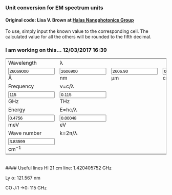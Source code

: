 ### Unit conversion for EM spectrum units
#### Original code: Lisa V. Brown at <a href="http://halas.rice.edu/conversions" target="blank">Halas Nanophotonics Group</a>
To use, simply input the known value to the corresponding cell. The calculated value for all the others will be rounded to the fifth decimal.

### I am working on this... 12/03/2017 16:39
<form name="conversion">
<table cellpadding="2" align="center" style="border-width:1px" bordercolor="#CCCCCC">
<tr>
<td>Wavelength</td><td>&lambda;</td><td></td><td></td>
</tr>
<tr>
<td><input name="A" onkeyup="angstrom_to_all()" value="26069000" size="15"> &#8491; </td>          
<td><input name="nm" onkeyup="nmconvert()" value="2606900" size="15"> nm </td>
<td><input name="um" onkeyup="umconvert()" value="2606.90" size="15"> &#181;m </td>
<td><input name="cm" onkeyup="cmconvert()" value="0.26069" size="15"> cm </td>
</tr>
<tr>
<td>Frequency</td><td>&nu;=c/&lambda;</td><td></td><td></td>
</tr>
<tr>
<td><input name="GHz" onkeyup="GHz_to_all()" value="115" size="15"> GHz </td>
<td><input name="THz" onkeyup="THzconvert()" value="0.115" size="15"> THz </td>
<td></td><td></td></tr>
<tr>
<td>Energy</td><td>E=hc/&lambda;</td><td></td><td></td>
</tr>
<tr>
<td><input name="meV" onkeyup="meV_to_all()" value="0.4756" size="15"> meV </td>
<td><input name="eV" onkeyup="eVconvert()" value="0.00048" size="15"> eV </td>
<td></td><td></td>
</tr>
<tr>
<td>Wave number</td><td>k=2&pi;/&lambda;</td><td></td><td></td>
</tr>
<tr>
<td><input name="k" onkeyup="k_to_all()" value="3.83599" size="15"> cm<sup>-1</sup> </td>
<td></td><td></td><td></td>
</tr></table>
</form>

<script language="javascript">
// Constants
c_AGHz = 2.99792458e9;
c_twopi_cmGHz = 2.99792458 / 2 / Math.PI
hc_meVA = 1.23984193e7;
h_meV_GHz = 4.135667662e-3;
twopi_Acm = Math.PI * 2e-8;
hbarc_meVcm = 1.9732697e-2;

// Wavelength
function angstrom_to_all(from_other=false, from_W=10){
    with (document.conversion){
        if (! from_other) {
            meV.value=(hc_meVA/A.value).toFixed(5);
            meV_to_all(true)
            GHz.value=(c_AGHz/A.value).toFixed(5);
            GHz_to_all(true);
            k.value=(A.value/twopi_Acm).toFixed(5);
            k_to_all(true);
        }
        if (from_W != 9) {
            nm.value=(A.value*(1e-1)).toFixed(5);
        }
        if (from_W != 6) {
            um.value=(A.value*(1e-4)).toFixed(5);
        }
        if (from_W != 2) {
            cm.value=(A.value*(1e-8)).toFixed(5);
        }
    }
}
function nmconvert(){
    with (document.conversion){
        A.value=(nm.value*10).toFixed(5);
        angstrom_to_all(false, 9);
    }
}
function umconvert(){
    with (document.conversion){
        A.value=(um.value*1e4).toFixed(5);
        angstrom_to_all(false, 6);
    }
}
function cmconvert(){
    with (document.conversion){
        A.value=(cm.value*1e8).toFixed(5);
        angstrom_to_all(false, 2);
    }
}

// Energy
function meV_to_all(from_other=false, from_E=3){
    with (document.conversion){
        if (! from_other) {
            A.value = (hc_meVA/meV.value).toFixed(5);
            angstrom_to_all(true);
            GHz.value = (meV.value/h_meV_GHz).toFixed(5);
            GHz_to_all(true);
            k.value = (meV.value/hbarc_meVcm).toFixed(5);
            k_to_all(true);
        }
        if (from_E != 0) {
            eV.value = (meV.value*(1e-3)).toFixed(5);
        }
    }
}
function eVconvert(){
    with (document.conversion){
        meV.value = (eV.value*(1e3)).toFixed(5);
        meV_to_all(false, 0);
    }
}

// Frequency
function GHz_to_all(from_other=false, from_f=9){
    with (document.conversion){
        if (! from_other) {
            A.value = (c_AGHz/GHz.value).toFixed(5);
            angstrom_to_all(true);
            meV.value = (GHz.value*h_meV_GHz).toFixed(5);
            meV_to_all(true);
            k.value = GHz.value / c_twopi_cmGHz;
            k_to_all(true);
        }
        if (from_f != 12) {
            THz.value = (GHz.value*(1e-3)).toFixed(5);
        }
    }
}
function THzconvert(){
    with (document.conversion){
        GHz.value = (THz.value*1e3).toFixed(5);
        GHz_to_all(false, 12);
    }
}

// Wave number
function k_to_all(from_other=false, from_k=2){
    with (document.conversion){
        if (! from_other) {
            A.value = (twopi_Acm*k.value).toFixed(5);
            angstrom_to_all(true);
            meV.value = (hbarc_meVcm*k.value).toFixed(5);
            meV_to_all(true);
            GHz.value = c_twopi_cmGHz * k.value;
            GHZ_to_all(true);
        }
    }
}

</script>
<br>
#### Useful lines
HI 21 cm line: 1.420405752 GHz

Ly	&alpha;: 121.567 nm

CO J:1	&rarr;0: 115 GHz

